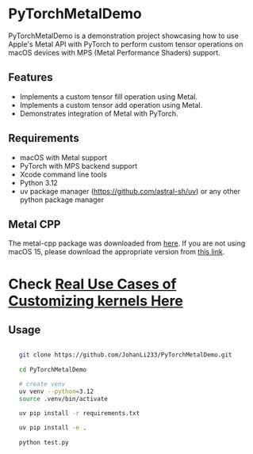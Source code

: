 # PyTorchMetalDemo

PyTorchMetalDemo is a demonstration project showcasing how to use Apple's Metal API with PyTorch to perform custom tensor operations on macOS devices with MPS (Metal Performance Shaders) support.

## Features

- Implements a custom tensor fill operation using Metal.
- Implements a custom tensor add operation using Metal.
- Demonstrates integration of Metal with PyTorch.

## Requirements

- macOS with Metal support
- PyTorch with MPS backend support
- Xcode command line tools
- Python 3.12
- uv package manager (https://github.com/astral-sh/uv) or any other python package manager

## Metal CPP

The metal-cpp package was downloaded from [here](https://developer.apple.com/metal/cpp/#:~:text=1.%20Prepare%20your%20Mac.). If you are not using macOS 15, please download the appropriate version from [this link](https://developer.apple.com/metal/cpp/#:~:text=1.%20Prepare%20your%20Mac.).

# Check [Real Use Cases of Customizing kernels Here](https://github.com/JohanLi233/causal-conv1d-mps)

## Usage

``` bash

   git clone https://github.com/JohanLi233/PyTorchMetalDemo.git
   
   cd PyTorchMetalDemo

   # create venv
   uv venv --python=3.12
   source .venv/bin/activate

   uv pip install -r requirements.txt
   
   uv pip install -e .
   
   python test.py
```
